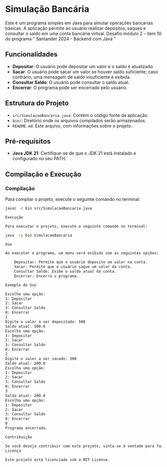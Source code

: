 # Simulação Bancária

Este é um programa simples em Java para simular operações bancárias básicas. A aplicação permite ao usuário realizar depósitos, saques e consultar o saldo em uma conta bancária virtual. Desafio módulo 2 - item 10 do programa " Santander 2024 - Backend com Java "

## Funcionalidades

- **Depositar**: O usuário pode depositar um valor e o saldo é atualizado.
- **Sacar**: O usuário pode sacar um valor se houver saldo suficiente; caso contrário, uma mensagem de saldo insuficiente é exibida.
- **Consultar Saldo**: O usuário pode consultar o saldo atual.
- **Encerrar**: O programa pode ser encerrado pelo usuário.

## Estrutura do Projeto

- `src/SimulacaoBancaria.java`: Contém o código fonte da aplicação.
- `bin/`: Diretório onde os arquivos compilados serão armazenados.
- `README.md`: Este arquivo, com informações sobre o projeto.

## Pré-requisitos

- **Java JDK 21**: Certifique-se de que o JDK 21 está instalado e configurado no seu PATH.

## Compilação e Execução

### Compilação

Para compilar o projeto, execute o seguinte comando no terminal:

```sh
javac -d bin src/SimulacaoBancaria.java

Execução

Para executar o projeto, execute o seguinte comando no terminal:

java -cp bin SimulacaoBancaria

Uso

Ao executar o programa, um menu será exibido com as seguintes opções:

    Depositar: Permite que o usuário deposite um valor na conta.
    Sacar: Permite que o usuário saque um valor da conta.
    Consultar Saldo: Exibe o saldo atual da conta.
    Encerrar: Encerra o programa.

Exemplo de Uso

Escolha uma opção:
1: Depositar
2: Sacar
3: Consultar Saldo
0: Encerrar
1
Digite o valor a ser depositado: 500
Saldo atual: 500.0
Escolha uma opção:
1: Depositar
2: Sacar
3: Consultar Saldo
0: Encerrar
2
Digite o valor a ser sacado: 300
Saldo atual: 200.0
Escolha uma opção:
1: Depositar
2: Sacar
3: Consultar Saldo
0: Encerrar
3
Saldo atual: 200.0
Escolha uma opção:
1: Depositar
2: Sacar
3: Consultar Saldo
0: Encerrar
0
Programa encerrado.

Contribuição

Se você deseja contribuir com este projeto, sinta-se à vontade para fazer um fork do repositório e enviar pull requests.
Licença

Este projeto está licenciado sob a MIT License.
